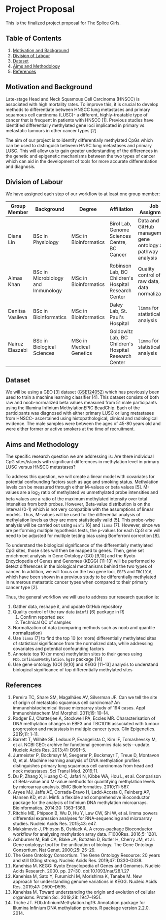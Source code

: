 # Project Proposal
This is the finalized project proposal for The Splice Girls.

## Table of Contents

1. [Motivation and Background](#motivation-and-background)
1. [Division of Labour](#division-of-labour)
1. [Dataset](#dataset)
1. [Aims and Methodology](#aims-and-methodology)
1. [References](#references)

## Motivation and Background
Late-stage Head and Neck Squamous Cell Carcinoma (HNSCC) is associated with high mortality rates. To improve this, it is crucial to develop methods to  differentiate between HNSCC lung metastases and primary squamous cell carcinoma (LUSC)- a different, highly-treatable type of cancer that is frequent in patients with HNSCC [1]. 
Previous studies have identified differentially methylated gene loci implicated in primary vs metastatic tumours in other cancer types [2].

The aim of our project is to identify differentially methylated CpGs which can be used to distinguish between HNSC lung metastases and primary LUSC. This will allow us to gain greater understanding of the differences in the genetic and epigenetic mechanisms between the two types of cancer which can aid in the development of  tools for more accurate differentiation and diagnosis.

## Division of Labour
We have assigned each step of our workflow to at least one group member:

Group Member|Background|Degree|Affiliation|Job Assignment
------------|----------|------|-----------|---------------
Diana Lin|BSc in Physiology|MSc in Bioinformatics|Birol Lab, Genome Sciences Centre, BC Cancer|Data and GitHub management, gene ontology and pathway analysis
Almas Khan|BSc in Microbiology and Immunology|MSc in Bioinformatics|Robinson Lab, BC Children's Hospital Research Center|Quality control of the raw data, data normalization
Denitsa Vasileva|BSc in Bioinformatics|MSc in Bioinformatics|Daley Lab, St. Paul's Hospital|`limma` for statistical analysis
Nairuz Elazzabi|BSc in Biological Sciences|MSc in Medical Genetics|Goldowitz Lab, BC Children's Hospital Research Center|`limma` for statistical analysis

## Dataset
We will be using a GEO [3] dataset ([GSE124052](https://www.ncbi.nlm.nih.gov/geo/query/acc.cgi?acc=GSE124052)) which has previously been used to train a machine learning classifier [4]. This dataset consists of  both raw and noob-normalized beta values measured from 51 male participants using  the Illumina Infinium MethylationEPIC BeadChip. Each of the participants was diagnosed with either primary LUSC or lung metastases from  HNSCC- ascertained using histopathological, clinical and radiological evidence. The male samples were between the ages of 45-80 years old and were either former or active smokers at the time of recruitment.

## Aims and Methodology

The specific research question we are addressing is: Are there individual CpG sites/islands with significant differences in methylation level in primary LUSC versus HNSCC metastases?  

To address this question, we will create a linear model with covariates for potential confounding factors such as age and smoking status. Methylation levels can be measured through either M-values or beta values [5]. M-values are a log<sub>2</sub> ratio of methylated vs unmethylated probe intensities and beta values are a ratio of the maximum methylated intensity over total intensities from both probes. However, Beta-value distribution is on the interval (0-1) which is not very compatible with the assumptions of linear models. Thus, M-values will be used for the differential analysis of methylation levels as they are more statistically valid [5]. This probe-wise analysis will be carried out using `minfi` [6] and `limma` [7].  However, since we are performing multiple hypothesis tests, the p-values for each CpG site will need to be adjusted for multiple testing bias using Bonferroni correction [8]. 

To understand the biological significance of the differentially methylated CpG sites, those sites will then be mapped to genes. Then, gene set enrichment analysis in Gene Ontology (GO) [9,10] and the Kyoto Encyclopedia of Genes and Genomes (KEGG) [11–13] will be performed to detect differences in the biological mechanisms behind the two types of cancer. In addition, we will focus on the two gene loci, `EBF3` and `TBC1D16`, which have been shown in a previous study to be differentially methylated in numerous metastatic cancer types when compared to their primary cancer type [2]. 

Thus, the general workflow we will use to address our research question is: 

1. Gather data, reshape it, and update GitHub repository 
1. Quality control of the raw data (`minfi` [6] package in R) 
    1. Confirm reported sex
    1. Technical QC of samples
1. Normalization of data (comparing methods such as noob and quantile normalization)
1. Use `limma` [7] to find the top 10 (or more) differentially methylated sites of statistical significance from the normalized data, while addressing covariates and potential confounding factors
1. Annotate top 10 (or more) methylation sites to their genes using `FDb.InfiniumMethylation.hg19` package [14]
1. Use gene ontology (GO) [9,10] and KEGG [11–13] analysis to understand biological significance of top differentially methylated sites 

## References

1. Pereira TC, Share SM, Magalhães AV, Silverman JF. Can we tell the site of origin of metastatic squamous cell carcinoma? An immunohistochemical tissue microarray study of 194 cases. Appl Immunohistochem Mol Morphol. 2011;19: 10–14.
1. Rodger EJ, Chatterjee A, Stockwell PA, Eccles MR. Characterisation of DNA methylation changes in EBF3 and TBC1D16 associated with tumour progression and metastasis in multiple cancer types. Clin Epigenetics. 2019;11: 1–11.
1. Barrett T, Wilhite SE, Ledoux P, Evangelista C, Kim IF, Tomashevsky M, et al. NCBI GEO: archive for functional genomics data sets--update. Nucleic Acids Res. 2013;41: D991–5.
1. Jurmeister P, Bockmayr M, Seegerer P, Bockmayr T, Treue D, Montavon G, et al. Machine learning analysis of DNA methylation profiles distinguishes primary lung squamous cell carcinomas from head and neck metastases. Sci Transl Med. 2019;11.
1. Du P, Zhang X, Huang C-C, Jafari N, Kibbe WA, Hou L, et al. Comparison of Beta-value and M-value methods for quantifying methylation levels by microarray analysis. BMC Bioinformatics. 2010;11: 587.
1. Aryee MJ, Jaffe AE, Corrada-Bravo H, Ladd-Acosta C, Feinberg AP, Hansen KD, et al. Minfi: a flexible and comprehensive Bioconductor package for the analysis of Infinium DNA methylation microarrays. Bioinformatics. 2014;30: 1363–1369.
1. Ritchie ME, Phipson B, Wu D, Hu Y, Law CW, Shi W, et al. limma powers differential expression analyses for RNA-sequencing and microarray studies. Nucleic Acids Res. 2015;43: e47.
1. Maksimovic J, Phipson B, Oshlack A. A cross-package Bioconductor workflow for analysing methylation array data. F1000Res. 2016;5: 1281.
1. Ashburner M, Ball CA, Blake JA, Botstein D, Butler H, Cherry JM, et al. Gene ontology: tool for the unification of biology. The Gene Ontology Consortium. Nat Genet. 2000;25: 25–29.
1. The Gene Ontology Consortium. The Gene Ontology Resource: 20 years and still GOing strong. Nucleic Acids Res. 2019;47: D330–D338.
1. Kanehisa M. KEGG: Kyoto Encyclopedia of Genes and Genomes. Nucleic Acids Research. 2000. pp. 27–30. doi:10.1093/nar/28.1.27
1. Kanehisa M, Sato Y, Furumichi M, Morishima K, Tanabe M. New approach for understanding genome variations in KEGG. Nucleic Acids Res. 2019;47: D590–D595.
1. Kanehisa M. Toward understanding the origin and evolution of cellular organisms. Protein Sci. 2019;28: 1947–1951.
1. Triche JT. FDb.InfiniumMethylation.hg19: Annotation package for Illumina Infinium DNA methylation probes. R package version 2.2.0. 2014.
